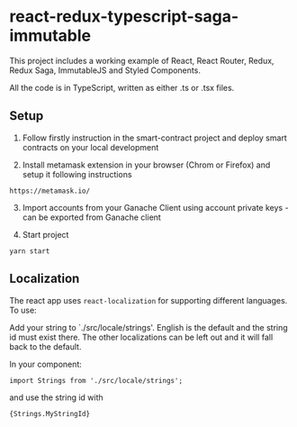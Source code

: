 # react-redux-typescript-saga-immutable

This project includes a working example of React, React Router, Redux, Redux Saga, ImmutableJS and Styled Components.

All the code is in TypeScript, written as either .ts or .tsx files.

## Setup

1. Follow firstly instruction in the smart-contract project and deploy smart contracts on your local development

2. Install metamask extension in your browser (Chrom or Firefox) and setup it following instructions
```
https://metamask.io/
```

3. Import accounts from your Ganache Client using account private keys - can be exported from Ganache client

4. Start project
```
yarn start
```



## Localization

The react app uses `react-localization` for supporting different languages.  To use:

Add your string to `./src/locale/strings'.  English is the default and the string id must exist there. The other localizations can be left out and it will fall back to the default.

In your component:

```import Strings from './src/locale/strings';```

and use the string id with

```{Strings.MyStringId}```